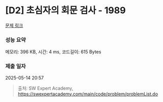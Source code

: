 # [D2] 초심자의 회문 검사 - 1989 

[문제 링크](https://swexpertacademy.com/main/code/problem/problemDetail.do?contestProbId=AV5PyTLqAf4DFAUq) 

### 성능 요약

메모리: 396 KB, 시간: 4 ms, 코드길이: 615 Bytes

### 제출 일자

2025-05-14 20:57



> 출처: SW Expert Academy, https://swexpertacademy.com/main/code/problem/problemList.do